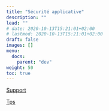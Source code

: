 ```yaml
---
title: "Sécurité applicative"
description: ""
lead: ""
# date: 2020-10-13T15:21:01+02:00
# lastmod: 2020-10-13T15:21:01+02:00
draft: false
images: []
menu:
  docs:
    parent: "dev"
weight: 50
toc: true
---
```


[Support](https://formation.dufau.re/securite-applicative/)

[Tps](https://github.com/clement-dufaure/securite-applicative)